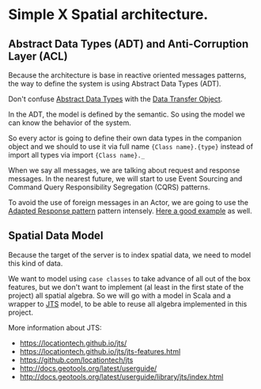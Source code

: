 # Simple X Spatial architecture.

## Abstract Data Types (ADT) and Anti-Corruption Layer (ACL)
Because the architecture is base in reactive oriented messages
patterns, the way to define the system is using Abstract Data Types
(ADT).

Don't confuse [Abstract Data
Types](https://en.wikipedia.org/wiki/Abstract_data_type) with the [Data
Transfer Object](https://en.wikipedia.org/wiki/Data_transfer_object).

In the ADT, the model is defined by the semantic. So using the model we
can know the behavior of the system.

So every actor is going to define their own data types in the companion
object and we should to use it via full name `{Class name}.{type}`
instead of import all types via import `{Class name}._`

When we say all messages, we are talking about request and response
messages. In the nearest future, we will start to use Event Sourcing and
Command Query Responsibility Segregation (CQRS) patterns.

To avoid the use of foreign messages in an Actor, we are going to use
the
[Adapted Response pattern](https://doc.akka.io/docs/akka/current/typed/interaction-patterns.html#adapted-response)
pattern intensely. [Here a good example](https://manuel.bernhardt.io/2019/08/07/tour-of-akka-typed-message-adapters-ask-pattern-and-actor-discovery/) as well.

## Spatial Data Model
Because the target of the server is to index spatial data, we need to
model this kind of data.

We want to model using `case classes` to take advance of all out of the
box features, but we don't want to implement (al least in the first
state of the project) all spatial algebra. So we will go with a model in
Scala and a wrapper to [JTS](https://github.com/locationtech/jts) model,
to be able to reuse all algebra implemented in this project.

More information about JTS:
- https://locationtech.github.io/jts/
- https://locationtech.github.io/jts/jts-features.html
- https://github.com/locationtech/jts
- http://docs.geotools.org/latest/userguide/
- http://docs.geotools.org/latest/userguide/library/jts/index.html
